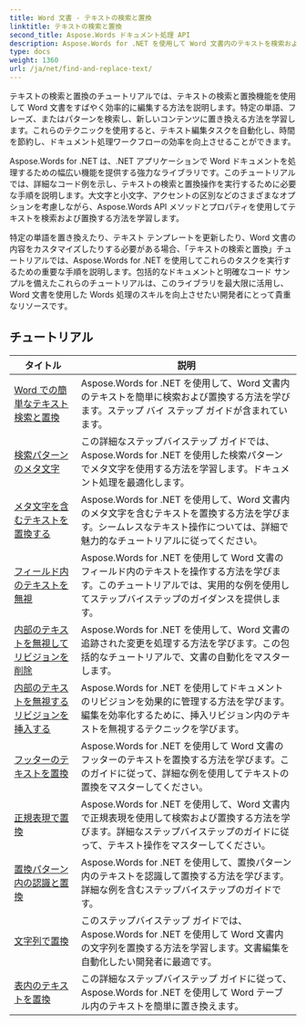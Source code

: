 ```yaml
---
title: Word 文書 - テキストの検索と置換
linktitle: テキストの検索と置換
second_title: Aspose.Words ドキュメント処理 API
description: Aspose.Words for .NET を使用して Word 文書内のテキストを検索および置換する方法を学びます。チュートリアルでは、高度な検索オプションを含む正確なテキスト検索を実行する方法を説明します。
type: docs
weight: 1360
url: /ja/net/find-and-replace-text/
---
```

テキストの検索と置換のチュートリアルでは、テキストの検索と置換機能を使用して Word 文書をすばやく効率的に編集する方法を説明します。特定の単語、フレーズ、またはパターンを検索し、新しいコンテンツに置き換える方法を学習します。これらのテクニックを使用すると、テキスト編集タスクを自動化し、時間を節約し、ドキュメント処理ワークフローの効率を向上させることができます。

Aspose.Words for .NET は、.NET アプリケーションで Word ドキュメントを処理するための幅広い機能を提供する強力なライブラリです。このチュートリアルでは、詳細なコード例を示し、テキストの検索と置換操作を実行するために必要な手順を説明します。大文字と小文字、アクセントの区別などのさまざまなオプションを考慮しながら、Aspose.Words API メソッドとプロパティを使用してテキストを検索および置換する方法を学習します。

特定の単語を置き換えたり、テキスト テンプレートを更新したり、Word 文書の内容をカスタマイズしたりする必要がある場合、「テキストの検索と置換」チュートリアルでは、Aspose.Words for .NET を使用してこれらのタスクを実行するための重要な手順を説明します。包括的なドキュメントと明確なコード サンプルを備えたこれらのチュートリアルは、このライブラリを最大限に活用し、Word 文書を使用した Words 処理のスキルを向上させたい開発者にとって貴重なリソースです。

 ## チュートリアル
| タイトル | 説明 |
| --- | --- |
| [Word での簡単なテキスト検索と置換](./simple-find-replace/) | Aspose.Words for .NET を使用して、Word 文書内のテキストを簡単に検索および置換する方法を学びます。ステップ バイ ステップ ガイドが含まれています。 |
| [検索パターンのメタ文字](./meta-characters-in-search-pattern/) | この詳細なステップバイステップ ガイドでは、Aspose.Words for .NET を使用した検索パターンでメタ文字を使用する方法を学習します。ドキュメント処理を最適化します。 |
| [メタ文字を含むテキストを置換する](./replace-text-containing-meta-characters/) | Aspose.Words for .NET を使用して、Word 文書内のメタ文字を含むテキストを置換する方法を学びます。シームレスなテキスト操作については、詳細で魅力的なチュートリアルに従ってください。 |
| [フィールド内のテキストを無視](./ignore-text-inside-fields/) | Aspose.Words for .NET を使用して Word 文書のフィールド内のテキストを操作する方法を学びます。このチュートリアルでは、実用的な例を使用してステップバイステップのガイダンスを提供します。 |
| [内部のテキストを無視してリビジョンを削除](./ignore-text-inside-delete-revisions/) | Aspose.Words for .NET を使用して、Word 文書の追跡された変更を処理する方法を学びます。この包括的なチュートリアルで、文書の自動化をマスターします。 |
| [内部のテキストを無視する リビジョンを挿入する](./ignore-text-inside-insert-revisions/) | Aspose.Words for .NET を使用してドキュメントのリビジョンを効果的に管理する方法を学びます。編集を効率化するために、挿入リビジョン内のテキストを無視するテクニックを学びます。 |
| [フッターのテキストを置換](./replace-text-in-footer/) | Aspose.Words for .NET を使用して Word 文書のフッターのテキストを置換する方法を学びます。このガイドに従って、詳細な例を使用してテキストの置換をマスターしてください。 |
| [正規表現で置換](./replace-with-regex/) | Aspose.Words for .NET を使用して、Word 文書内で正規表現を使用して検索および置換する方法を学びます。詳細なステップバイステップのガイドに従って、テキスト操作をマスターしてください。 |
| [置換パターン内の認識と置換](./recognize-and-substitutions-within-replacement-patterns/) | Aspose.Words for .NET を使用して、置換パターン内のテキストを認識して置換する方法を学びます。詳細な例を含むステップバイステップのガイドです。 |
| [文字列で置換](./replace-with-string/) | このステップバイステップ ガイドでは、Aspose.Words for .NET を使用して Word 文書内の文字列を置換する方法を学習します。文書編集を自動化したい開発者に最適です。 |
| [表内のテキストを置換](./replace-text-in-table/) | この詳細なステップバイステップ ガイドに従って、Aspose.Words for .NET を使用して Word テーブル内のテキストを簡単に置き換えます。 |